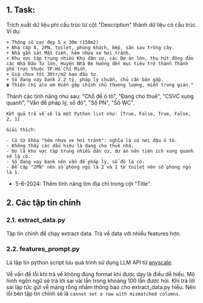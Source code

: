 ## 1. Task:

Trích xuất dữ liệu phi cấu trúc từ cột "Description" thành dữ liệu có cấu trúc. Ví dụ:

```
+ Thông số cực đẹp 5 x 30m (150m2)
+ Nhà cấp 4, 2PN, toilet, phòng khách, bếp, sân sau trồng cây.
+ Nhà gần sát Mặt tiền, hẻm nhựa xe hơi tránh.
+ Khu vực tập trung nhiều Khu dân cư, các Dự án lớn, thu hút đông đảo các Nhà Đầu Tư lớn, Huyện Nhà Bè hướng đến mục tiêu trở thành Thành phố trực thuộc TP.Hồ Chí Minh.
+ Giá chưa tới 30tr/m2 bao đầu tư.
+ Sổ đang vay bank 2.2 tỷ, pháp lý chuẩn, chủ cần bán gấp.
☎️ Thiện chí alo em Hiền gặp chính chủ thương lượng, miễn trung gian."

```

Thành các tính năng như sau: "Chỗ để ô tô", "Đang cho thuê", "CSVC xung quanh", "Vấn đề pháp lý, sổ đỏ", "Số PN", "Số WC".
```
Kết quả trả về sẽ là một Python list như: [True, False, True, False, 2, 1]

Giải thích: 

- Có từ khóa "hẻm nhựa xe hơi tránh": nghĩa là có nơi đậu ô tô.
- Không thấy các dấu hiệu là đang cho thuê nhà.
- Do là khu vực tập trung nhiều dân cư, dự án nên tiện ích xung quanh sẽ là có.
- Sổ đang vay bank nên vấn đề pháp lý, sổ đỏ là có.
- Đề cập "2PN" nên số phòng ngủ là 2 và 1 từ toilet nên số phòng ngủ là 1.
```

- 5-6-2024: Thêm tính năng tìm địa chỉ trong cột "Title".

## 2. Các tập tin chính

### 2.1. extract_data.py

Tập tin chính để chạy extract data. Trả về data với nhiều features hơn.

### 2.2. features_prompt.py

Là tập tin python script lưu quá trình sử dụng LLM API từ [anyscale](https://www.anyscale.com/). 

Về vấn đề lỗi khi trả về không đúng format khi được dạy là điều dễ hiểu. Mô hình ngôn ngữ sẽ trả lời sai vài lần trong khoảng 100 lần được hỏi. Khi trả lời sai lập tức gửi về mảng rỗng nhầm thông báo cho extract_data.py hiểu. Nên lỗi bên tập tin chính sẽ là `cannot set a row with mismatched columns`.